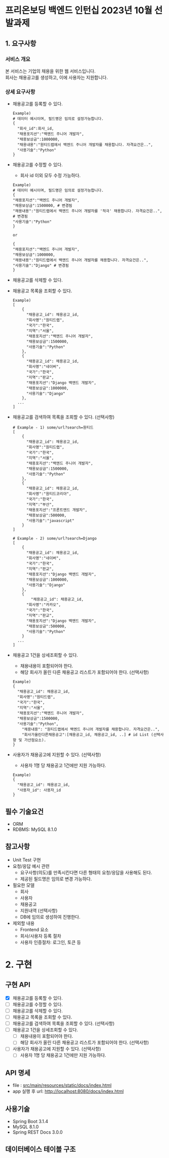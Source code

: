 # 프리온보딩 백엔드 인턴십 2023년 10월 선발과제

## 1. 요구사항

### 서비스 개요
본 서비스는 기업의 채용을 위한 웹 서비스입니다.  
회사는 채용공고를 생성하고, 이에 사용자는 지원합니다.

### 상세 요구사항
- 채용공고를 등록할 수 있다.
    ```
    Example)
    # 데이터 예시이며, 필드명은 임의로 설정가능합니다.
    {
      "회사_id":회사_id,
      "채용포지션":"백엔드 주니어 개발자",
      "채용보상금":1000000,
      "채용내용":"원티드랩에서 백엔드 주니어 개발자를 채용합니다. 자격요건은..",
      "사용기술":"Python"
    }
    ```
  
- 채용공고를 수정할 수 있다.
    - 회사 id 이외 모두 수정 가능하다.
    ``` 
    Example)
    # 데이터 예시이며, 필드명은 임의로 설정가능합니다.
    {
    "채용포지션":"백엔드 주니어 개발자",
    "채용보상금":1500000, # 변경됨
    "채용내용":"원티드랩에서 백엔드 주니어 개발자를 '적극' 채용합니다. 자격요건은..", # 변경됨
    "사용기술":"Python"
    }
    
    or
    
    {
    "채용포지션":"백엔드 주니어 개발자",
    "채용보상금":1000000,
    "채용내용":"원티드랩에서 백엔드 주니어 개발자를 채용합니다. 자격요건은..",
    "사용기술":"Django" # 변경됨
    }
    ```
  
- 채용공고를 삭제할 수 있다.  

- 채용공고 목록을 조회할 수 있다.
    ```
    Example)
    [
        {
          "채용공고_id": 채용공고_id,
          "회사명":"원티드랩",
          "국가":"한국",
          "지역":"서울",
          "채용포지션":"백엔드 주니어 개발자",
          "채용보상금":1500000,
          "사용기술":"Python"
        },
        {
          "채용공고_id": 채용공고_id,
          "회사명":"네이버",
          "국가":"한국",
          "지역":"판교",
          "채용포지션":"Django 백엔드 개발자",
          "채용보상금":1000000,
          "사용기술":"Django"
        },
      ...
    ]
    ```

- 채용공고를 검색하여 목록을 조회할 수 있다. (선택사항)
    ```
    # Example - 1) some/url?search=원티드
    [
        {
          "채용공고_id": 채용공고_id,
          "회사명":"원티드랩",
          "국가":"한국",
          "지역":"서울",
          "채용포지션":"백엔드 주니어 개발자",
          "채용보상금":1500000,
          "사용기술":"Python"
        },
        {
          "채용공고_id": 채용공고_id,
          "회사명":"원티드코리아",
          "국가":"한국",
          "지역":"부산",
          "채용포지션":"프론트엔드 개발자",
          "채용보상금":500000,
          "사용기술":"javascript"
        }
    ]
    
    # Example - 2) some/url?search=Django
    [
        {
          "채용공고_id": 채용공고_id,
          "회사명":"네이버",
          "국가":"한국",
          "지역":"판교",
          "채용포지션":"Django 백엔드 개발자",
          "채용보상금":1000000,
          "사용기술":"Django"
        },
        {
            "채용공고_id": 채용공고_id,
          "회사명":"카카오",
          "국가":"한국",
          "지역":"판교",
          "채용포지션":"Django 백엔드 개발자",
          "채용보상금":500000,
          "사용기술":"Python"
        }
      ...
    ]
    ```

- 채용공고 1건을 상세조회할 수 있다.
    - 채용내용이 포함되어야 한다.
    - 해당 회사가 올린 다른 채용공고 리스트가 포함되어야 한다. (선택사항)
    ```
    Example)
    {
      "채용공고_id": 채용공고_id,
      "회사명":"원티드랩",
      "국가":"한국",
      "지역":"서울",
      "채용포지션":"백엔드 주니어 개발자",
      "채용보상금":1500000,
      "사용기술":"Python",
        "채용내용": "원티드랩에서 백엔드 주니어 개발자를 채용합니다. 자격요건은..",
        "회사가올린다른채용공고":[채용공고_id, 채용공고_id, ..] # id List (선택사항 및 가산점요소).
    }
    ```

- 사용자가 채용공고에 지원할 수 있다. (선택사항)
    - 사용자 1명 당 채용공고 1건에만 지원 가능하다.
    ```
    Example)
    {
      "채용공고_id": 채용공고_id,
      "사용자_id": 사용자_id
    }
    ```

## 필수 기술요건
- ORM
- RDBMS: MySQL 8.1.0

## 참고사항
- Unit Test 구현
- 요청/응답 예시 관련
  - 요구사항(의도)를 만족시킨다면 다른 형태의 요청/응답을 사용해도 된다.
  - 제공된 필드명은 임의로 변경 가능하다.
- 필요한 모델
  - 회사
  - 사용자
  - 채용공고
  - 지원내역 (선택사항)
  - DB에 임의로 생성하여 진행한다.
- 제외할 내용
  - Frontend 요소
  - 회사/사용자 등록 절차
  - 사용자 인증절차: 로그인, 토큰 등

# 2. 구현

## 구현 API
- [x] 채용공고를 등록할 수 있다.
- [ ] 채용공고를 수정할 수 있다.
- [ ] 채용공고를 삭제할 수 있다.
- [ ] 채용공고 목록을 조회할 수 있다.
- [ ] 채용공고를 검색하여 목록을 조회할 수 있다. (선택사항)
- [ ] 채용공고 1건을 상세조회할 수 있다.
  - [ ] 채용내용이 포함되어야 한다.
  - [ ] 해당 회사가 올린 다른 채용공고 리스트가 포함되어야 한다. (선택사항)
- [ ] 사용자가 채용공고에 지원할 수 있다. (선택사항)
  - [ ] 사용자 1명 당 채용공고 1건에만 지원 가능하다.

## API 명세
- file : [src/main/resources/static/docs/index.html](src/main/resources/static/docs/index.html)
- app 실행 후 url: [http://localhost:8080/docs/index.html](http://localhost:8080/docs/index.html)

## 사용기술
- Spring Boot 3.1.4
- MySQL 8.1.0
- Spring REST Docs 3.0.0

## 데이터베이스 테이블 구조
